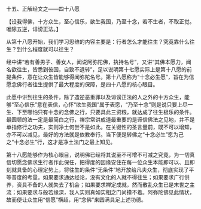 十五、正解经文之——四十八愿

   【设我得佛，十方众生，至心信乐，欲生我国，乃至十念，若不生者，不取正觉。唯除五逆，诽谤正法。】

​     从第十八愿开始，我们学习思维的内容主要是：行者怎么才能往生？究竟靠什么往生？到什么程度就可以往生？

​     经中讲“若有善男子、善女人，闻说阿弥陀佛，执持名号”，又讲“其佛本愿力，闻名欲往生，皆悉到彼国，自致不退转”，足以说明第十七愿实际上是第十八愿的前提条件，意在让众生皆能够得闻弥陀名号。第十八愿称为“十念必生愿”，旨在为信愿念佛行者往生提供了最大程度的保障，是四十八愿的核心眼目。

​     此愿中讲到往生的条件，除了造逆恶重罪以及诽谤正法的人之外的十方众生，能够“至心信乐”意在表信，心怀“欲生我国”属于表愿，“乃至十念”则是说只要上尽一生、下至哪怕只有十念的念佛之行，只要具此三资粮，就达成了往生极乐的条件。最圆顿的法一定是最简白之行，禅宗常讲成道最重要的是谛信佛法之见地，并不是单指修行之功夫，实则净土何尝不是如此。在关键性的圣言量前，既不可以增知，亦不可以减见，最好的方法就是依教奉行。当下便是转佛之“十念必生”愿为己之“十念必生”行，这才是净土法门之最上知见。

​     第十八愿能够作为核心眼目，说明佛已经将其说至不可增不可减之究竟，为一切真信切愿念佛求生行者作此保任，把得度的因缘安住在每一位众生本能即可以、且即刻就具备的心理定势上，将往生的条件“无条件”地开放给凡夫众生，彻底实现了平等普度的考量。如果要求通达经论，没有文化的人就不得往生；如果要求广行供养，资具不备的人就失去了机会；如果要求禅定成就，然而散乱众生已是末世之主流；如果要求与般若缘深，我人实则真如实相之门尚摸不着。阿弥陀佛见此情状，故而便让众生用“信愿”横超，用“念佛”来圆满具足上述功德。